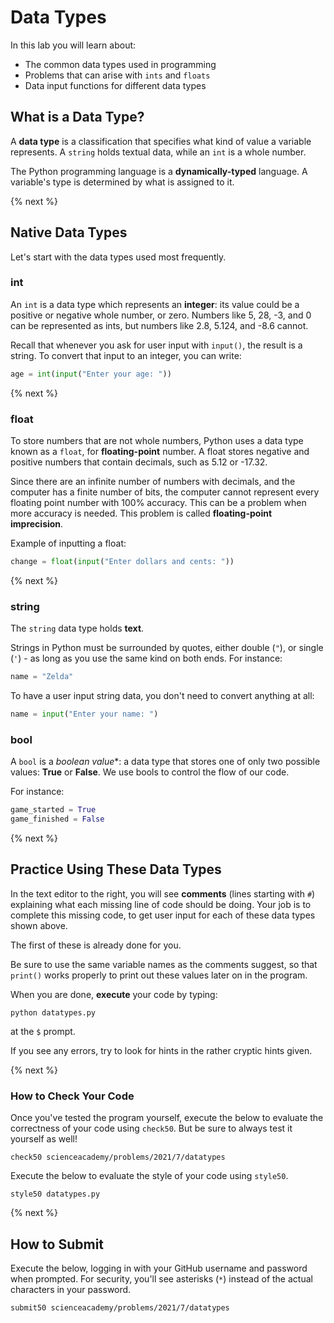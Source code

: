 # Data Types

In this lab you will learn about:

- The common data types used in programming
- Problems that can arise with `ints` and `floats`
- Data input functions for different data types

## What is a Data Type?

A **data type** is a classification that specifies what kind of value a variable represents. A `string` holds textual data, while an `int` is a whole number.

The Python programming language is a **dynamically-typed** language. A variable's type is determined by what is assigned to it.

{% next %}

## Native Data Types

Let's start with the data types used most frequently.

### int

An `int` is a data type which represents an **integer**: its value could be a positive or negative whole number, or zero. Numbers like 5, 28, -3, and 0 can be represented as ints, but numbers like 2.8, 5.124, and -8.6 cannot.

Recall that whenever you ask for user input with `input()`, the result is a string. To convert that input to an integer, you can write:

```python
age = int(input("Enter your age: "))
```

{% next %}

### float

To store numbers that are not whole numbers, Python uses a data type known as a `float`, for **floating-point** number. A float stores negative and positive numbers that contain decimals, such as 5.12 or -17.32.

Since there are an infinite number of numbers with decimals, and the computer has a finite number of bits, the computer cannot represent every floating point number with 100% accuracy. This can be a problem when more accuracy is needed. This problem is called **floating-point imprecision**.

Example of inputting a float:

```python
change = float(input("Enter dollars and cents: "))
```

{% next %}

### string

The `string` data type holds **text**.

Strings in Python must be surrounded by quotes, either double (`"`), or single (`'`) - as long as you use the same kind on both ends. For instance:

```python
name = "Zelda"
```

To have a user input string data, you don't need to convert anything at all:

```python
name = input("Enter your name: ")
```

### bool

A `bool` is a *boolean value**: a data type that stores one of only two possible values: **True** or **False**. We use bools to control the flow of our code.

For instance:

```python
game_started = True
game_finished = False
```

{% next %}

## Practice Using These Data Types

In the text editor to the right, you will see **comments** (lines starting with `#`) explaining what each missing line of code should be doing. Your job is to complete this missing code, to get user input for each of these data types shown above.

The first of these is already done for you.

Be sure to use the same variable names as the comments suggest, so that `print()` works properly to print out these values later on in the program.

When you are done, **execute** your code by typing:

```
python datatypes.py
```

at the `$` prompt.

If you see any errors, try to look for hints in the rather cryptic hints given.

{% next %}

### How to Check Your Code

Once you've tested the program yourself, execute the below to evaluate the correctness of your code using `check50`. But be sure to always test it yourself as well!

```
check50 scienceacademy/problems/2021/7/datatypes
```

Execute the below to evaluate the style of your code using `style50`.

```
style50 datatypes.py
```

{% next %}

## How to Submit

Execute the below, logging in with your GitHub username and password when prompted. For security, you'll see asterisks (`*`) instead of the actual characters in your password.

```
submit50 scienceacademy/problems/2021/7/datatypes
```

